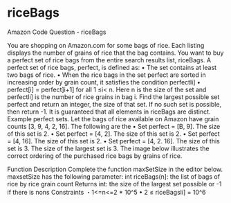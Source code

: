# riceBags
Amazon Code Question - riceBags

You are shopping on Amazon.com for some bags of rice. Each listing displays the number of grains of rice that the bag contains. You want to buy a perfect set of rice bags from the entire search results list, riceBags. A perfect set of rice bags, perfect, is defined as:
• The set contains at least two bags of rice.
• When the rice bags in the set perfect are sorted in increasing order by grain count, it satisfies the condition perfectli] • perfect[i] = perfect]i+1] for all 1 ≤i< n. Here n is the size of the set and perfectli] is the number of rice grains in bag i.
Find the largest possible set perfect and return an integer, the size of that set. If no such set is possible, then return -1. It is guaranteed that all elements in riceBags are distinct.
Example
perfect sets.
Let the bags of rice available on Amazon have grain counts [3, 9, 4, 2, 16]. The following are the
• Set perfect = [B, 9]. The size of this set is 2.
• Set perfect = [4, 2]. The size of this set is 2.
• Set perfect = [4, 16]. The size of this set is 2.
• Set perfect = [4, 2. 16]. The size of this set is 3.
The size of the largest set is 3. The image below illustrates the correct ordering of the purchased rice bags by grains of rice.


Function Description
Complete the function maxSetSize in the editor below.
maxsetSize has the following parameter:
int riceBags(n]: the list of bags of rice by rice grain count
Returns
int: the size of the largest set possible or -1 if there is nons
Constraints
・1<=n<=2 * 10^5
• 2 ≤ riceBagsli] = 10^6
